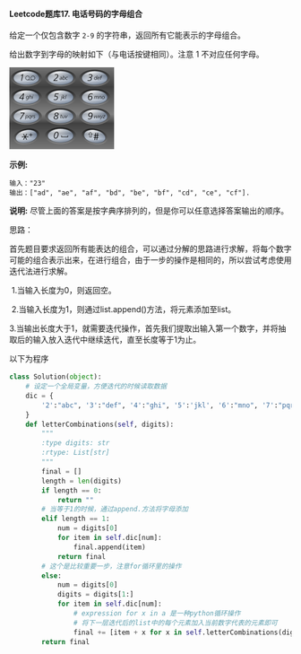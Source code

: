 #### Leetcode题库17. 电话号码的字母组合

给定一个仅包含数字 `2-9` 的字符串，返回所有它能表示的字母组合。

给出数字到字母的映射如下（与电话按键相同）。注意 1 不对应任何字母。

![1555048271099](https://github.com/lihao056/Leetcode/blob/master/code/picture/1555048271099.png)

**示例:**

```
输入："23"
输出：["ad", "ae", "af", "bd", "be", "bf", "cd", "ce", "cf"].
```

**说明:**
尽管上面的答案是按字典序排列的，但是你可以任意选择答案输出的顺序。



思路：

​	首先题目要求返回所有能表达的组合，可以通过分解的思路进行求解，将每个数字可能的组合表示出来，在进行组合，由于一步的操作是相同的，所以尝试考虑使用迭代法进行求解。

​	1.当输入长度为0，则返回空。

​	2.当输入长度为1，则通过list.append()方法，将元素添加至list。

​	3.当输出长度大于1，就需要迭代操作，首先我们提取出输入第一个数字，并将抽取后的输入放入迭代中继续迭代，直至长度等于1为止。

以下为程序

```python
class Solution(object):
    # 设定一个全局变量，方便迭代的时候读取数据
    dic = {
        '2':"abc", '3':"def", '4':"ghi", '5':'jkl', '6':"mno", '7':"pqrs", '8':"tuv", '9':"wxyz"
    }
    def letterCombinations(self, digits):
        """
        :type digits: str
        :rtype: List[str]
        """
        final = []
        length = len(digits)
        if length == 0:
            return ""
        # 当等于1的时候，通过append.方法将字母添加
        elif length == 1:
            num = digits[0]
            for item in self.dic[num]:
                final.append(item)
            return final
        # 这个是比较重要一步，注意for循环里的操作
        else:
            num = digits[0]
            digits = digits[1:]
            for item in self.dic[num]:
                # expression for x in a 是一种python循环操作
                # 将下一层迭代后的list中的每个元素加入当前数字代表的元素即可
                final += [item + x for x in self.letterCombinations(digits)]
        return final
```

